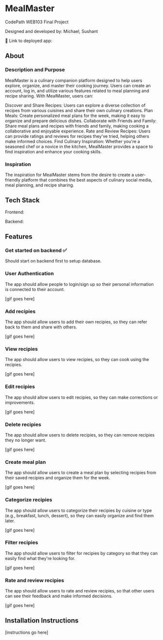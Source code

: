 # MealMaster

CodePath WEB103 Final Project

Designed and developed by: Michael, Sushant

🔗 Link to deployed app:

## About

### Description and Purpose

MealMaster is a culinary companion platform designed to help users explore, organize, and master their cooking journey. Users can create an account, log in, and utilize various features related to meal planning and recipe sharing. With MealMaster, users can:

Discover and Share Recipes: Users can explore a diverse collection of recipes from various cuisines and share their own culinary creations.
Plan Meals: Create personalized meal plans for the week, making it easy to organize and prepare delicious dishes.
Collaborate with Friends and Family: Share meal plans and recipes with friends and family, making cooking a collaborative and enjoyable experience.
Rate and Review Recipes: Users can provide ratings and reviews for recipes they've tried, helping others make informed choices.
Find Culinary Inspiration: Whether you're a seasoned chef or a novice in the kitchen, MealMaster provides a space to find inspiration and enhance your cooking skills.

### Inspiration

The inspiration for MealMaster stems from the desire to create a user-friendly platform that combines the best aspects of culinary social media, meal planning, and recipe sharing.

## Tech Stack

Frontend:

Backend:

## Features

### Get started on backend ✅

Should start on backend first to setup database.

### User Authentication

The app should allow people to login/sign up so their personal information is connected to their account.

[gif goes here]

### Add recipies

The app should allow users to add their own recipies, so they can refer back to them and share with others.

[gif goes here]

### View recipies

The app should allow users to view recipies, so they can cook using the recipies.

[gif goes here]

### Edit recipies

The app should allow users to edit recipies, so they can make corrections or improvements.

[gif goes here]

### Delete recipies

The app should allow users to delete recipies, so they can remove recipies they no longer want.

[gif goes here]

### Create meal plan

The app should allow users to create a meal plan by selecting recipies from their saved recipies and organize them for the week.

[gif goes here]

### Categorize recipies

The app should allow users to categorize their recipies by cuisine or type (e.g., breakfast, lunch, dessert), so they can easily organize and find them later.

[gif goes here]

### Filter recipies

The app should allow users to filter for recipies by category so that they can easily find what they're looking for.

[gif goes here]

### Rate and review recipies

The app should allow users to rate and review recipies, so that other users can see their feedback and make informed decisions.

[gif goes here]

## Installation Instructions

[instructions go here]